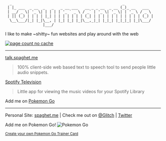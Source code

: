 ```
  _                                                  _             
 | |_ ___  _ __  _   _   _ __ ___   __ _ _ __  _ __ (_)_ __   ___  
 | __/ _ \| '_ \| | | | | '_ ` _ \ / _` | '_ \| '_ \| | '_ \ / _ \ 
 | || (_) | | | | |_| | | | | | | | (_| | | | | | | | | | | | (_) |
  \__\___/|_| |_|\__, | |_| |_| |_|\__,_|_| |_|_| |_|_|_| |_|\___/ 
                 |___/                                             
```

I like to make ~shitty~ fun websites and play around with the web

[![page count no cache](https://github-readme-budddy.glitch.me/img/page_count)](https://github-readme-buddy.glitch.me)

---

<a href="https://talk.spaghet.me" target="_blank">talk.spaghet.me</a>
> 100% client-side web based text to speech tool to send people little audio snippets.

<a href="https://immannino.github.io/SpotifyTelevision" target="_blank">Spotify Television</a>
> Little app for viewing the music videos for your Spotify Library

Add me on [Pokemon Go](https://mannino.dev/pogo/)

---
Personal Site: [spaghet.me](https://mannino.dev) | Check me out on  [@Glitch](https://glitch.com/@immannino) | [Twitter](http://twitter.com/immannino)

Add me on Pokemon Go!
![Pokemon Go](https://pkmngo-me.glitch.me/GoodBarn/0414-5988-7356/?style=map)

<sup>[Create your own Pokemon Go Trainer Card](https://pkmngo-me.glitch.me)</sup>
